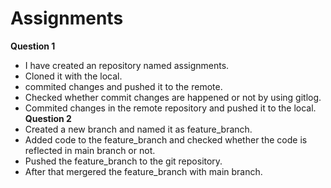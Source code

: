    # Assignments #
**Question 1**
   - I have created an repository named assignments.
   - Cloned it with the local.
   - commited changes and pushed it to the remote.
- Checked whether commit changes are happened or not by using gitlog.
 - Commited changes in the remote repository and pushed it to the local.
 **Question 2**
 - Created a new branch and named it as feature_branch.
 - Added code to the feature_branch and checked whether the code is reflected in main branch or not.
 - Pushed the feature_branch to the git repository.
 - After that mergered the feature_branch with main branch.
 
 








